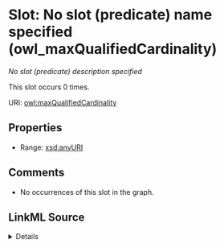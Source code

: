 

# Slot: No slot (predicate) name specified (owl_maxQualifiedCardinality)


_No slot (predicate) description specified_






This slot occurs 0 times.


URI: [owl:maxQualifiedCardinality](http://www.w3.org/2002/07/owl#maxQualifiedCardinality)



<!-- no inheritance hierarchy -->








## Properties

* Range: [xsd:anyURI](http://www.w3.org/2001/XMLSchema#anyURI)





## Comments

* No occurrences of this slot in the graph.



## LinkML Source

<details>

```yaml
name: owl_maxQualifiedCardinality
annotations:
  count:
    tag: count
    value: 0
description: No slot (predicate) description specified
title: No slot (predicate) name specified
comments:
- No occurrences of this slot in the graph.
from_schema: spatial-kg
rank: 1000
domain: owl_maxQualifiedCardinality
slot_uri: owl:maxQualifiedCardinality
alias: owl_maxQualifiedCardinality
range: uri

```
</details>